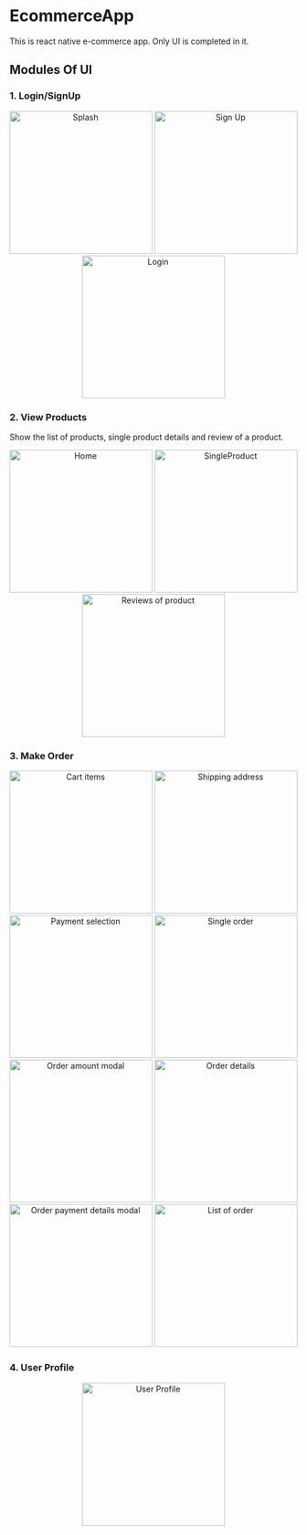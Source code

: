 # EcommerceApp
This is react native e-commerce app. Only UI is completed in it.

## Modules Of UI

### 1. Login/SignUp
<p align="center">
  <img src="ScreenShots/Splash.png" width="250" title="Splash">
  <img src="ScreenShots/SignUp.png" width="250" title="Sign Up" style="margin-inline: auto">
  <img src="ScreenShots/Login.png" width="250" title="Login">
</p>

### 2. View Products
Show the list of products, single product details and review of a product.
<p align="center">
  <img src="ScreenShots/Home.png" width="250" title="Home">
  <img src="ScreenShots/SingleProduct.png" width="250" title="SingleProduct" style="margin-inline: auto">
  <img src="ScreenShots/Review.png" width="250" title="Reviews of product">
</p>

### 3. Make Order
<p align="center">
  <img src="ScreenShots/Cart.png" width="250" title="Cart items">
  <img src="ScreenShots/Shipping.png" width="250" title="Shipping address" style="margin-inline: auto">
  <img src="ScreenShots/Payment.png" width="250" title="Payment selection">
  <img src="ScreenShots/SingleOrder.png" width="250" title="Single order">
  <img src="ScreenShots/SingleOrderModal.png" width="250" title="Order amount modal" style="margin-inline: auto">
  <img src="ScreenShots/OrderDetails.png" width="250" title="Order details">
  <img src="ScreenShots/OrderDetailsModal.png" width="250" title="Order payment details modal">
  <img src="ScreenShots/OrdersList.png" width="250" title="List of order">
</p>

### 4. User Profile
<p align="center">
  <img src="ScreenShots/Profile.png" width="250" title="User Profile">
</p>
